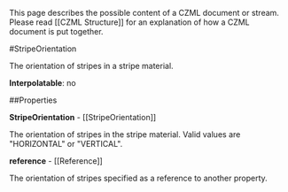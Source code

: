 This page describes the possible content of a CZML document or stream.  Please read [[CZML Structure]] for an explanation of how a CZML document is put together.

#StripeOrientation

The orientation of stripes in a stripe material.

**Interpolatable**: no

##Properties

**StripeOrientation** - [[StripeOrientation]]

The orientation of stripes in the stripe material. Valid values are "HORIZONTAL" or "VERTICAL".


**reference** - [[Reference]]

The orientation of stripes specified as a reference to another property.


